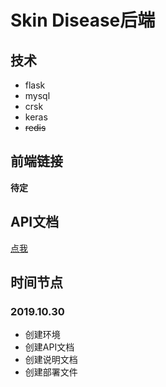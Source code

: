 # Skin Disease后端
## 技术
- flask
- mysql
- crsk
- keras
- ~~redis~~

## 前端链接
**待定**

## API文档
[点我](./API.md)

## 时间节点

### 2019.10.30
- 创建环境
- 创建API文档
- 创建说明文档
- 创建部署文件